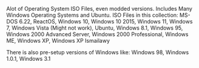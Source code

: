 Alot of Operating System ISO Files, even modded versions. Includes Many Windows Operating Systems and Ubuntu.
ISO Files in this collection: MS-DOS 6.22, ReactOS, Windows 10, Windows 10 2015, Windows 11, Windows 7, Windows Vista (Might not work), Ubuntu, Windows 8.1, Windows 95, Windows 2000 Advanced Server, Windows 2000 Professional, Windows ME, Windows XP, Windows XP Ismailawy 

There is also pre-setup versions of Windows like: Windows 98, Windows 1.0.1, Windows 3.1
